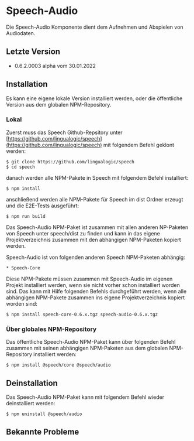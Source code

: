 # Speech-Audio

Die Speech-Audio Komponente dient dem Aufnehmen und Abspielen von Audiodaten.


## Letzte Version

* 0.6.2.0003 alpha vom 30.01.2022


## Installation

Es kann eine eigene lokale Version installiert werden, oder die öffentliche Version aus dem globalen NPM-Repository.


### Lokal

Zuerst muss das Speech Github-Repsitory unter [https://github.com/lingualogic/speech](https://github.com/lingualogic/speech) mit folgendem Befehl geklont werden:

    $ git clone https://github.com/lingualogic/speech
    $ cd speech

danach werden alle NPM-Pakete in Speech mit folgendem Befehl installiert:

    $ npm install

anschließend werden alle NPM-Pakete für Speech im dist Ordner erzeugt und die E2E-Tests ausgeführt:

    $ npm run build

Das Speech-Audio NPM-Paket ist zusammen mit allen anderen NP-Paketen von Speech unter speech/dist zu finden und kann in das eigene Projektverzeichnis zusammen mit den abhängigen NPM-Paketen kopiert werden.

Speech-Audio ist von folgenden anderen Speech NPM-Paketen abhängig:

    * Speech-Core

Diese NPM-Pakete müssen zusammen mit Speech-Audio im eigenen Projekt installiert werden, wenn sie nicht vorher schon installiert worden sind. Das kann mit Hilfe folgenden Befehls durchgeführt werden, wenn alle abhängigen NPM-Pakete zusammen ins eigene Projektverzeichnis kopiert worden sind:

    $ npm install speech-core-0.6.x.tgz speech-audio-0.6.x.tgz


### Über globales NPM-Repository

Das öffentliche Speech-Audio NPM-Paket kann über folgenden Befehl zusammen mit seinen abhängigen NPM-Paketen aus dem globalen NPM-Repository installiert werden:

    $ npm install @speech/core @speech/audio


## Deinstallation

Das Speech-Audio NPM-Paket kann mit folgendem Befehl wieder deinstalliert werden:

    $ npm uninstall @speech/audio


## Bekannte Probleme


